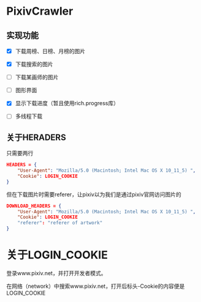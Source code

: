 # PixivCrawler

## 实现功能

- [x] 下载周榜、日榜、月榜的图片

- [x] 下载搜索的图片

- [ ] 下载某画师的图片

- [ ] 图形界面

- [x] 显示下载进度（暂且使用rich.progress库）

- [ ] 多线程下载

## 关于HERADERS

只需要两行

```json
HEADERS = {
    "User-Agent": "Mozilla/5.0 (Macintosh; Intel Mac OS X 10_11_5) ",
    "Cookie": LOGIN_COOKIE
}
```

但在下载图片时需要referer，让pixiv以为我们是通过pixiv官网访问图片的

```json
DOWNLOAD_HEADERS = {
    "User-Agent": "Mozilla/5.0 (Macintosh; Intel Mac OS X 10_11_5) ",
    "Cookie": LOGIN_COOKIE
    "referer": "referer of artwork"
}
```

# 关于LOGIN_COOKIE

登录www.pixiv.net，并打开开发者模式。

在网络（network）中搜索www.pixiv.net，打开后标头-Cookie的内容便是LOGIN_COOKIE


